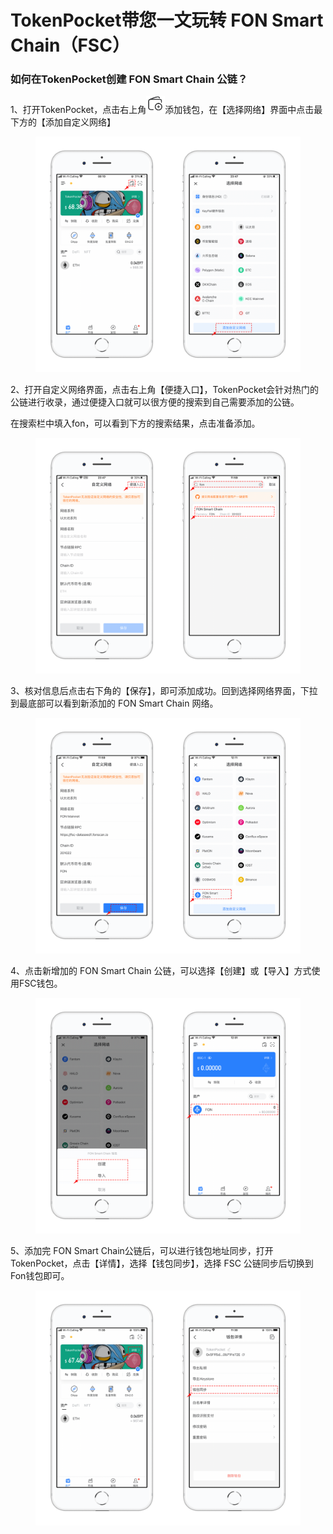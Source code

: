 # TokenPocket带您一文玩转 FON Smart Chain（FSC）

### 如何在TokenPocket创建 FON Smart Chain 公链？

1、打开TokenPocket，点击右上角![](<../../.gitbook/assets/image (22).png>)添加钱包，在【选择网络】界面中点击最下方的【添加自定义网络】

<figure><img src="../../.gitbook/assets/1 (6).png" alt=""><figcaption></figcaption></figure>

2、打开自定义网络界面，点击右上角【便捷入口】，TokenPocket会针对热门的公链进行收录，通过便捷入口就可以很方便的搜索到自己需要添加的公链。

在搜索栏中填入fon，可以看到下方的搜索结果，点击准备添加。

<figure><img src="../../.gitbook/assets/2 (4).png" alt=""><figcaption></figcaption></figure>

3、核对信息后点击右下角的【保存】，即可添加成功。回到选择网络界面，下拉到最底部可以看到新添加的 FON Smart Chain 网络。

<figure><img src="../../.gitbook/assets/3 (1) (1).png" alt=""><figcaption></figcaption></figure>

4、点击新增加的 FON Smart Chain 公链，可以选择【创建】或【导入】方式使用FSC钱包。

<figure><img src="../../.gitbook/assets/4 (2).png" alt=""><figcaption></figcaption></figure>

5、添加完 FON Smart Chain公链后，可以进行钱包地址同步，打开TokenPocket，点击【详情】，选择【钱包同步】，选择 FSC 公链同步后切换到Fon钱包即可。

<figure><img src="../../.gitbook/assets/1e97f355db839fa9939135b57f7a4a1.png" alt=""><figcaption></figcaption></figure>
